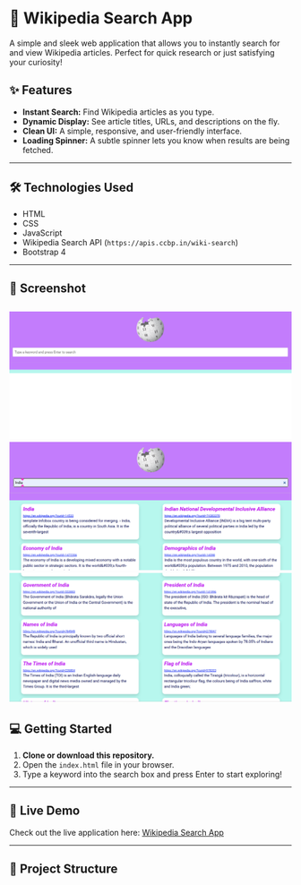 # 🚀 Wikipedia Search App

A simple and sleek web application that allows you to instantly search for and view Wikipedia articles. Perfect for quick research or just satisfying your curiosity!

## ✨ Features

- **Instant Search:** Find Wikipedia articles as you type.
- **Dynamic Display:** See article titles, URLs, and descriptions on the fly.
- **Clean UI:** A simple, responsive, and user-friendly interface.
- **Loading Spinner:** A subtle spinner lets you know when results are being fetched.

---

## 🛠️ Technologies Used

- HTML
- CSS
- JavaScript
- Wikipedia Search API (`https://apis.ccbp.in/wiki-search`)
- Bootstrap 4

---
## 📸 Screenshot

![Screenshot of the Wikipedia Search App](./WikiAssets/WikiScreenshot1.png)
![Screenshot of the Wikipedia Search App](./WikiAssets/WikiScreenshot2.png)
![Screenshot of the Wikipedia Search App](./WikiAssets/WikiScreenshot3.png)
---

## 💻 Getting Started

1.  **Clone or download this repository.**
2.  Open the `index.html` file in your browser.
3.  Type a keyword into the search box and press Enter to start exploring!

---

## 🔗 Live Demo

Check out the live application here: [Wikipedia Search App](https://wikipediasapp13.ccbp.tech/)

---

## 📂 Project Structure
